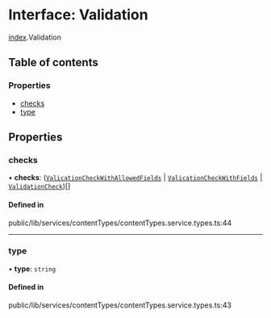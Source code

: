 # Interface: Validation

[index](../wiki/index).Validation

## Table of contents

### Properties

- [checks](../wiki/index.Validation#checks)
- [type](../wiki/index.Validation#type)

## Properties

### checks

• **checks**: ([`ValicationCheckWithAllowedFields`](../wiki/index.ValicationCheckWithAllowedFields) \| [`ValicationCheckWithFields`](../wiki/index.ValicationCheckWithFields) \| [`ValidationCheck`](../wiki/index.ValidationCheck))[]

#### Defined in

public/lib/services/contentTypes/contentTypes.service.types.ts:44

___

### type

• **type**: `string`

#### Defined in

public/lib/services/contentTypes/contentTypes.service.types.ts:43

